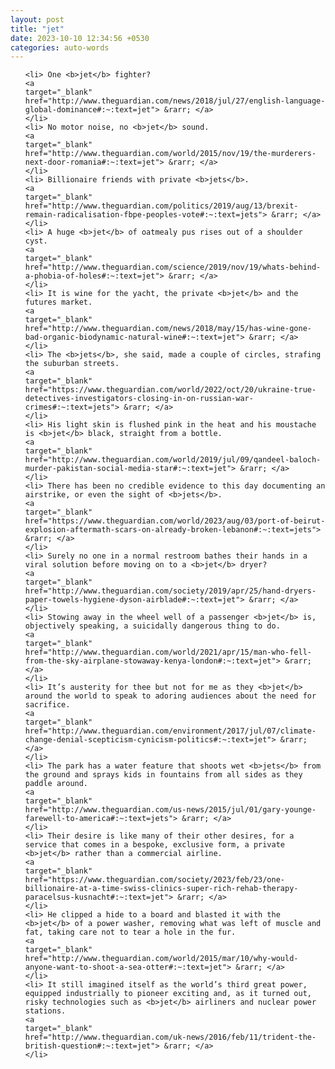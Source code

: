 ```yaml
---
layout: post
title: "jet"
date: 2023-10-10 12:34:56 +0530
categories: auto-words
---
```

<ol>

    <li> One <b>jet</b> fighter?
    <a 
    target="_blank" 
    href="http://www.theguardian.com/news/2018/jul/27/english-language-global-dominance#:~:text=jet"> &rarr; </a>
    </li>
    <li> No motor noise, no <b>jet</b> sound.
    <a 
    target="_blank" 
    href="http://www.theguardian.com/world/2015/nov/19/the-murderers-next-door-romania#:~:text=jet"> &rarr; </a>
    </li>
    <li> Billionaire friends with private <b>jets</b>.
    <a 
    target="_blank" 
    href="http://www.theguardian.com/politics/2019/aug/13/brexit-remain-radicalisation-fbpe-peoples-vote#:~:text=jets"> &rarr; </a>
    </li>
    <li> A huge <b>jet</b> of oatmealy pus rises out of a shoulder cyst.
    <a 
    target="_blank" 
    href="http://www.theguardian.com/science/2019/nov/19/whats-behind-a-phobia-of-holes#:~:text=jet"> &rarr; </a>
    </li>
    <li> It is wine for the yacht, the private <b>jet</b> and the futures market.
    <a 
    target="_blank" 
    href="http://www.theguardian.com/news/2018/may/15/has-wine-gone-bad-organic-biodynamic-natural-wine#:~:text=jet"> &rarr; </a>
    </li>
    <li> The <b>jets</b>, she said, made a couple of circles, strafing the suburban streets.
    <a 
    target="_blank" 
    href="https://www.theguardian.com/world/2022/oct/20/ukraine-true-detectives-investigators-closing-in-on-russian-war-crimes#:~:text=jets"> &rarr; </a>
    </li>
    <li> His light skin is flushed pink in the heat and his moustache is <b>jet</b> black, straight from a bottle.
    <a 
    target="_blank" 
    href="http://www.theguardian.com/world/2019/jul/09/qandeel-baloch-murder-pakistan-social-media-star#:~:text=jet"> &rarr; </a>
    </li>
    <li> There has been no credible evidence to this day documenting an airstrike, or even the sight of <b>jets</b>.
    <a 
    target="_blank" 
    href="https://www.theguardian.com/world/2023/aug/03/port-of-beirut-explosion-aftermath-scars-on-already-broken-lebanon#:~:text=jets"> &rarr; </a>
    </li>
    <li> Surely no one in a normal restroom bathes their hands in a viral solution before moving on to a <b>jet</b> dryer?
    <a 
    target="_blank" 
    href="http://www.theguardian.com/society/2019/apr/25/hand-dryers-paper-towels-hygiene-dyson-airblade#:~:text=jet"> &rarr; </a>
    </li>
    <li> Stowing away in the wheel well of a passenger <b>jet</b> is, objectively speaking, a suicidally dangerous thing to do.
    <a 
    target="_blank" 
    href="http://www.theguardian.com/world/2021/apr/15/man-who-fell-from-the-sky-airplane-stowaway-kenya-london#:~:text=jet"> &rarr; </a>
    </li>
    <li> It’s austerity for thee but not for me as they <b>jet</b> around the world to speak to adoring audiences about the need for sacrifice.
    <a 
    target="_blank" 
    href="http://www.theguardian.com/environment/2017/jul/07/climate-change-denial-scepticism-cynicism-politics#:~:text=jet"> &rarr; </a>
    </li>
    <li> The park has a water feature that shoots wet <b>jets</b> from the ground and sprays kids in fountains from all sides as they paddle around.
    <a 
    target="_blank" 
    href="http://www.theguardian.com/us-news/2015/jul/01/gary-younge-farewell-to-america#:~:text=jets"> &rarr; </a>
    </li>
    <li> Their desire is like many of their other desires, for a service that comes in a bespoke, exclusive form, a private <b>jet</b> rather than a commercial airline.
    <a 
    target="_blank" 
    href="https://www.theguardian.com/society/2023/feb/23/one-billionaire-at-a-time-swiss-clinics-super-rich-rehab-therapy-paracelsus-kusnacht#:~:text=jet"> &rarr; </a>
    </li>
    <li> He clipped a hide to a board and blasted it with the <b>jet</b> of a power washer, removing what was left of muscle and fat, taking care not to tear a hole in the fur.
    <a 
    target="_blank" 
    href="http://www.theguardian.com/world/2015/mar/10/why-would-anyone-want-to-shoot-a-sea-otter#:~:text=jet"> &rarr; </a>
    </li>
    <li> It still imagined itself as the world’s third great power, equipped industrially to pioneer exciting and, as it turned out, risky technologies such as <b>jet</b> airliners and nuclear power stations.
    <a 
    target="_blank" 
    href="http://www.theguardian.com/uk-news/2016/feb/11/trident-the-british-question#:~:text=jet"> &rarr; </a>
    </li>
